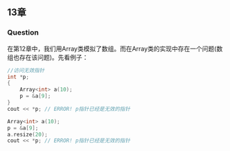 ## 13章 
### Question
在第12章中，我们用Array类模拟了数组。而在Array类的实现中存在一个问题(数组也存在该问题)。先看例子：
```cpp
//访问无效指针
int *p;
{
	Array<int> a(10);
    p = &a[9];
}
cout << *p; // ERROR! p指针已经是无效的指针

Array<int> a(10);
p = &a[9];
a.resize(20);
cout << *p; // ERROR! p指针已经是无效的指针
```

### 